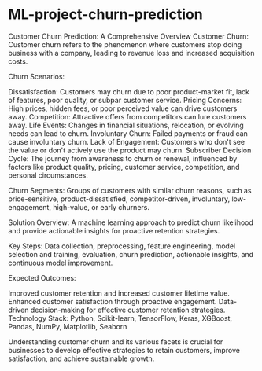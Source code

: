 # ML-project-churn-prediction
Customer Churn Prediction: A Comprehensive Overview
Customer Churn: Customer churn refers to the phenomenon where customers stop doing business with a company, leading to revenue loss and increased acquisition costs.

Churn Scenarios:

Dissatisfaction: Customers may churn due to poor product-market fit, lack of features, poor quality, or subpar customer service.
Pricing Concerns: High prices, hidden fees, or poor perceived value can drive customers away.
Competition: Attractive offers from competitors can lure customers away.
Life Events: Changes in financial situations, relocation, or evolving needs can lead to churn.
Involuntary Churn: Failed payments or fraud can cause involuntary churn.
Lack of Engagement: Customers who don't see the value or don't actively use the product may churn.
Subscriber Decision Cycle: The journey from awareness to churn or renewal, influenced by factors like product quality, pricing, customer service, competition, and personal circumstances.

Churn Segments: Groups of customers with similar churn reasons, such as price-sensitive, product-dissatisfied, competitor-driven, involuntary, low-engagement, high-value, or early churners.

Solution Overview: A machine learning approach to predict churn likelihood and provide actionable insights for proactive retention strategies.

Key Steps: Data collection, preprocessing, feature engineering, model selection and training, evaluation, churn prediction, actionable insights, and continuous model improvement.

Expected Outcomes:

Improved customer retention and increased customer lifetime value.
Enhanced customer satisfaction through proactive engagement.
Data-driven decision-making for effective customer retention strategies.
Technology Stack: Python, Scikit-learn, TensorFlow, Keras, XGBoost, Pandas, NumPy, Matplotlib, Seaborn

Understanding customer churn and its various facets is crucial for businesses to develop effective strategies to retain customers, improve satisfaction, and achieve sustainable growth.








